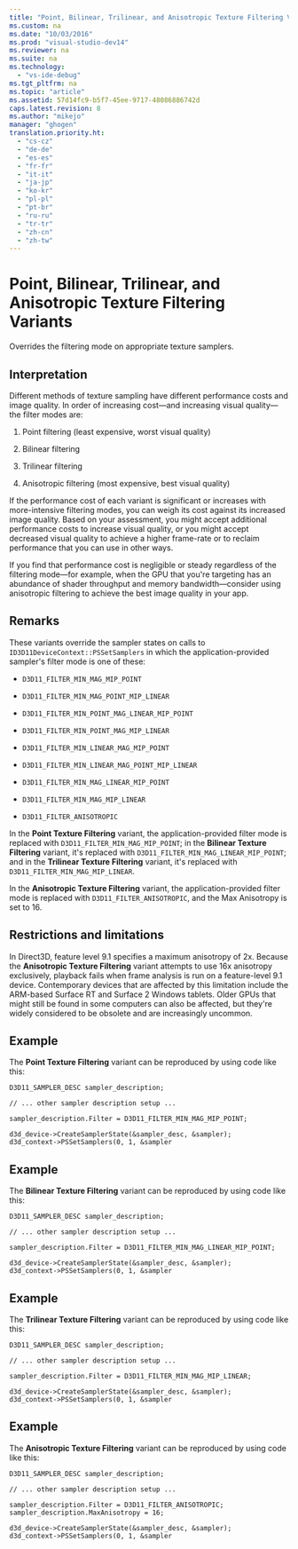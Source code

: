 ```yaml
---
title: "Point, Bilinear, Trilinear, and Anisotropic Texture Filtering Variants"
ms.custom: na
ms.date: "10/03/2016"
ms.prod: "visual-studio-dev14"
ms.reviewer: na
ms.suite: na
ms.technology: 
  - "vs-ide-debug"
ms.tgt_pltfrm: na
ms.topic: "article"
ms.assetid: 57d14fc9-b5f7-45ee-9717-48086886742d
caps.latest.revision: 8
ms.author: "mikejo"
manager: "ghogen"
translation.priority.ht: 
  - "cs-cz"
  - "de-de"
  - "es-es"
  - "fr-fr"
  - "it-it"
  - "ja-jp"
  - "ko-kr"
  - "pl-pl"
  - "pt-br"
  - "ru-ru"
  - "tr-tr"
  - "zh-cn"
  - "zh-tw"
---
```

# Point, Bilinear, Trilinear, and Anisotropic Texture Filtering Variants
Overrides the filtering mode on appropriate texture samplers.  
  
## Interpretation  
 Different methods of texture sampling have different performance costs and image quality. In order of increasing cost—and increasing visual quality—the filter modes are:  
  
1.  Point filtering (least expensive, worst visual quality)  
  
2.  Bilinear filtering  
  
3.  Trilinear filtering  
  
4.  Anisotropic filtering (most expensive, best visual quality)  
  
 If the performance cost of each variant is significant or increases with more-intensive filtering modes, you can weigh its cost against its increased image quality. Based on your assessment, you might accept additional performance costs to increase visual quality, or you might accept decreased visual quality to achieve a higher frame-rate or to reclaim performance that you can use in other ways.  
  
 If you find that performance cost is negligible or steady regardless of the filtering mode—for example, when the GPU that you're targeting has an abundance of shader throughput and memory bandwidth—consider using anisotropic filtering to achieve the best image quality in your app.  
  
## Remarks  
 These variants override the sampler states on calls to `ID3D11DeviceContext::PSSetSamplers` in which the application-provided sampler's filter mode is one of these:  
  
-   `D3D11_FILTER_MIN_MAG_MIP_POINT`  
  
-   `D3D11_FILTER_MIN_MAG_POINT_MIP_LINEAR`  
  
-   `D3D11_FILTER_MIN_POINT_MAG_LINEAR_MIP_POINT`  
  
-   `D3D11_FILTER_MIN_POINT_MAG_MIP_LINEAR`  
  
-   `D3D11_FILTER_MIN_LINEAR_MAG_MIP_POINT`  
  
-   `D3D11_FILTER_MIN_LINEAR_MAG_POINT_MIP_LINEAR`  
  
-   `D3D11_FILTER_MIN_MAG_LINEAR_MIP_POINT`  
  
-   `D3D11_FILTER_MIN_MAG_MIP_LINEAR`  
  
-   `D3D11_FILTER_ANISOTROPIC`  
  
 In the **Point Texture Filtering** variant, the application-provided filter mode is replaced with `D3D11_FILTER_MIN_MAG_MIP_POINT`; in the **Bilinear Texture Filtering** variant, it's replaced with `D3D11_FILTER_MIN_MAG_LINEAR_MIP_POINT`; and in the **Trilinear Texture Filtering** variant, it's replaced with `D3D11_FILTER_MIN_MAG_MIP_LINEAR`.  
  
 In the **Anisotropic Texture Filtering** variant, the application-provided filter mode is replaced with `D3D11_FILTER_ANISOTROPIC`, and the Max Anisotropy is set to 16.  
  
## Restrictions and limitations  
 In Direct3D, feature level 9.1 specifies a maximum anisotropy of 2x. Because the **Anisotropic Texture Filtering** variant attempts to use 16x anisotropy exclusively, playback fails when frame analysis is run on a feature-level 9.1 device. Contemporary devices that are affected by this limitation include the ARM-based Surface RT and Surface 2 Windows tablets. Older GPUs that might still be found in some computers can also be affected, but they're widely considered to be obsolete and are increasingly uncommon.  
  
## Example  
 The **Point Texture Filtering** variant can be reproduced by using code like this:  
  
```  
D3D11_SAMPLER_DESC sampler_description;  
  
// ... other sampler description setup ...  
  
sampler_description.Filter = D3D11_FILTER_MIN_MAG_MIP_POINT;  
  
d3d_device->CreateSamplerState(&sampler_desc, &sampler);  
d3d_context->PSSetSamplers(0, 1, &sampler  
```  
  
## Example  
 The **Bilinear Texture Filtering** variant can be reproduced by using code like this:  
  
```  
D3D11_SAMPLER_DESC sampler_description;   
  
// ... other sampler description setup ...  
  
sampler_description.Filter = D3D11_FILTER_MIN_MAG_LINEAR_MIP_POINT;  
  
d3d_device->CreateSamplerState(&sampler_desc, &sampler);  
d3d_context->PSSetSamplers(0, 1, &sampler  
```  
  
## Example  
 The **Trilinear Texture Filtering** variant can be reproduced by using code like this:  
  
```  
D3D11_SAMPLER_DESC sampler_description;   
  
// ... other sampler description setup ...  
  
sampler_description.Filter = D3D11_FILTER_MIN_MAG_MIP_LINEAR;  
  
d3d_device->CreateSamplerState(&sampler_desc, &sampler);  
d3d_context->PSSetSamplers(0, 1, &sampler  
```  
  
## Example  
 The **Anisotropic Texture Filtering** variant can be reproduced by using code like this:  
  
```  
D3D11_SAMPLER_DESC sampler_description;   
  
// ... other sampler description setup ...  
  
sampler_description.Filter = D3D11_FILTER_ANISOTROPIC;  
sampler_description.MaxAnisotropy = 16;  
  
d3d_device->CreateSamplerState(&sampler_desc, &sampler);  
d3d_context->PSSetSamplers(0, 1, &sampler  
```